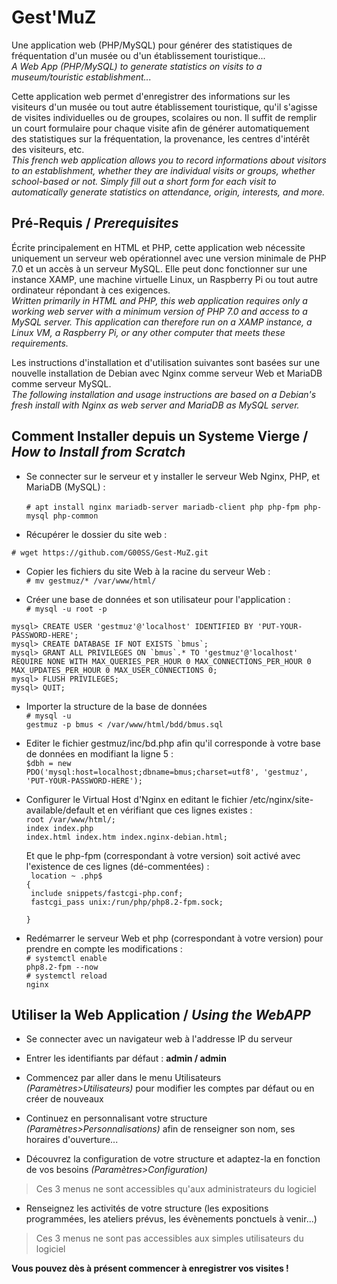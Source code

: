 # Gest'MuZ
Une application web (PHP/MySQL) pour générer des statistiques de fréquentation d'un musée ou d'un établissement touristique...</br>
*A Web App (PHP/MySQL) to generate statistics on visits to a museum/touristic establishment...*

Cette application web permet d'enregistrer des informations sur les visiteurs d'un musée ou tout autre établissement touristique, qu'il s'agisse de visites individuelles ou de groupes, scolaires ou non.
Il suffit de remplir un court formulaire pour chaque visite afin de générer automatiquement des statistiques sur la fréquentation, la provenance, les centres d'intérêt des visiteurs, etc.</br>
*This french web application allows you to record informations about visitors to an establishment, whether they are individual visits or groups, whether school-based or not.
Simply fill out a short form for each visit to automatically generate statistics on attendance, origin, interests, and more.*

## Pré-Requis / *Prerequisites*
Écrite principalement en HTML et PHP, cette application web nécessite uniquement un serveur web opérationnel avec une version minimale de PHP 7.0 et un accès à un serveur MySQL. Elle peut donc fonctionner sur une instance XAMP, une machine virtuelle Linux, un Raspberry Pi ou tout autre ordinateur répondant à ces exigences.</br>
*Written primarily in HTML and PHP, this web application requires only a working web server with a minimum version of PHP 7.0 and access to a MySQL server. This application can therefore run on a XAMP instance, a Linux VM, a Raspberry Pi, or any other computer that meets these requirements.*

Les instructions d'installation et d'utilisation suivantes sont basées sur une nouvelle installation de Debian avec Nginx comme serveur Web et MariaDB comme serveur MySQL.</br>
*The following installation and usage instructions are based on a Debian's fresh install with Nginx as web server and MariaDB as MySQL server.*

## Comment Installer depuis un Systeme Vierge / *How to Install from Scratch*

* Se connecter sur le serveur et y installer le serveur Web Nginx, PHP, et MariaDB (MySQL) :</br>  
```# apt install nginx mariadb-server mariadb-client php php-fpm php-mysql php-common```

* Récupérer le dossier du site web :</br>
```
# wget https://github.com/G00SS/Gest-MuZ.git
```

* Copier les fichiers du site Web à la racine du serveur Web :</br>
<code># mv gestmuz/* /var/www/html/</code>

* Créer une base de données et son utilisateur pour l'application :</br>
```# mysql -u root -p```
```
mysql> CREATE USER 'gestmuz'@'localhost' IDENTIFIED BY 'PUT-YOUR-PASSWORD-HERE';
mysql> CREATE DATABASE IF NOT EXISTS `bmus`;
mysql> GRANT ALL PRIVILEGES ON `bmus`.* TO 'gestmuz'@'localhost' REQUIRE NONE WITH MAX_QUERIES_PER_HOUR 0 MAX_CONNECTIONS_PER_HOUR 0 MAX_UPDATES_PER_HOUR 0 MAX_USER_CONNECTIONS 0;
mysql> FLUSH PRIVILEGES;
mysql> QUIT;
```

* Importer la structure de la base de données</br> 
<code># mysql -u gestmuz -p bmus < /var/www/html/bdd/bmus.sql</code>

* Editer le fichier gestmuz/inc/bd.php afin qu'il corresponde à votre base de données en modifiant la ligne 5 :</br>
<code>$dbh = new PDO('mysql:host=localhost;dbname=bmus;charset=utf8', 'gestmuz', 'PUT-YOUR-PASSWORD-HERE');</code>

* Configurer le Virtual Host d'Nginx en editant le fichier /etc/nginx/site-available/default et en vérifiant que ces lignes existes :</br> 
<code>root /var/www/html/;</code></br>
<code>index index.php index.html index.htm index.nginx-debian.html;</code></br>

   Et que le php-fpm (correspondant à votre version) soit activé avec l'existence de ces lignes (dé-commentées) :</br>
   <code> location ~ \.php$ {</code></br>
   <code>    include snippets/fastcgi-php.conf;</code></br>
   <code>    fastcgi_pass unix:/run/php/php8.2-fpm.sock;</code></br>
   <code>  }</code></br>

* Redémarrer le serveur Web et php (correspondant à votre version) pour prendre en compte les modifications :</br> 
<code># systemctl enable php8.2-fpm --now</code></br>
<code># systemctl reload nginx</code></br>

## Utiliser la Web Application / *Using the WebAPP*

* Se connecter avec un navigateur web à l'addresse IP du serveur</br>

* Entrer les identifiants par défaut : **admin / admin**</br>

* Commencez par aller dans le menu Utilisateurs *(Paramètres>Utilisateurs)* pour modifier les comptes par défaut ou en créer de nouveaux</br>

* Continuez en personnalisant votre structure *(Paramètres>Personnalisations)* afin de renseigner son nom, ses horaires d'ouverture...</br>

* Découvrez la configuration de votre structure et adaptez-la en fonction de vos besoins *(Paramètres>Configuration)* </br>
> Ces 3 menus ne sont accessibles qu'aux administrateurs du logiciel

* Renseignez les activités de votre structure (les expositions programmées, les ateliers prévus, les évènements ponctuels à venir...) </br>
> Ces 3 menus ne sont pas accessibles aux simples utilisateurs du logiciel

**Vous pouvez dès à présent commencer à enregistrer vos visites !**
